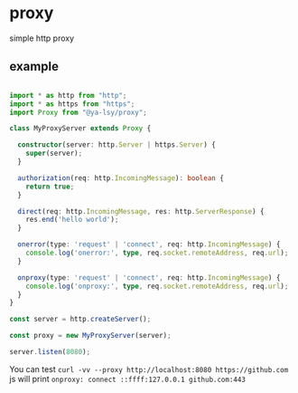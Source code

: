 # proxy
simple http proxy

## example

```ts

import * as http from "http";
import * as https from "https";
import Proxy from "@ya-lsy/proxy";

class MyProxyServer extends Proxy {

  constructor(server: http.Server | https.Server) {
    super(server);
  }

  authorization(req: http.IncomingMessage): boolean {
    return true;
  }

  direct(req: http.IncomingMessage, res: http.ServerResponse) {
    res.end('hello world');
  }

  onerror(type: 'request' | 'connect', req: http.IncomingMessage) {
    console.log('onerror:', type, req.socket.remoteAddress, req.url);
  }

  onproxy(type: 'request' | 'connect', req: http.IncomingMessage) {
    console.log('onproxy:', type, req.socket.remoteAddress, req.url);
  }
}

const server = http.createServer();

const proxy = new MyProxyServer(server);

server.listen(8080);

```
You can test `curl -vv --proxy http://localhost:8080 https://github.com`
js will print `onproxy: connect ::ffff:127.0.0.1 github.com:443`

